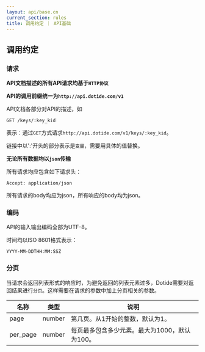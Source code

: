 ```yaml
---
layout: api/base.cn
current_section: rules
title: 调用约定 ｜ API基础
---
```


## 调用约定

### 请求

**API文档描述的所有API请求均基于`HTTP协议`**

**API的调用前缀统一为`http://api.dotide.com/v1`**

API文档各部分对API的描述，如

```
GET /keys/:key_kid
```

表示：通过`GET`方式请求`http://api.dotide.com/v1/keys/:key_kid`。

链接中以':'开头的部分表示是`变量`，需要用具体的值替换。

**无论所有数据均以`json`传输**

所有请求均应包含如下请求头：

```
Accept: application/json
```

所有请求的body均应为json，所有响应的body均为json。

### 编码

API的输入输出编码全部为UTF-8。

时间均以ISO 8601格式表示：

```
YYYY-MM-DDTHH:MM:SSZ
```

### 分页

当请求会返回列表形式的响应时，为避免返回的列表元素过多，Dotide需要对返回结果进行`分页`。这样需要在请求的参数中加上分页相关的参数。

| 名称  | 类型  | 说明 |
| ------- | ------ | ------------------------------------------------------ |
| page    | number | 第几页。从1开始的整数，默认为1。 |
| per_page| number | 每页最多包含多少元素。最大为1000，默认为100。 |


<!-- ### CORS -->
